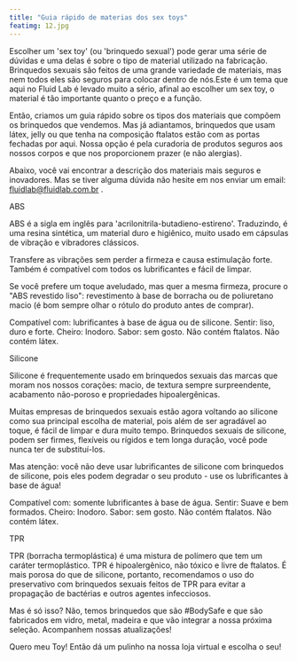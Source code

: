 ```yaml
---
title: "Guia rápido de materias dos sex toys"
featimg: 12.jpg
---
```

Escolher um 'sex toy' (ou 'brinquedo sexual') pode gerar uma série de dúvidas e uma delas é sobre o tipo de material utilizado na fabricação. Brinquedos sexuais são feitos de uma grande variedade de materiais, mas nem todos eles são seguros para colocar dentro de nós.Este é um tema que aqui no Fluid Lab é levado muito a sério, afinal ao escolher um sex toy, o material é tão importante quanto o preço e a função.

Então, criamos um guia rápido sobre os tipos dos materiais que compõem os brinquedos que vendemos.  Mas já adiantamos, brinquedos que usam látex, jelly ou que tenha na composição ftalatos estão com as portas fechadas por aqui. Nossa opção é pela curadoria de produtos seguros aos nossos corpos e que nos proporcionem prazer (e não alergias).

Abaixo, você vai encontrar a descrição dos materiais mais seguros e inovadores. Mas se tiver alguma dúvida não hesite em nos enviar um email: fluidlab@fluidlab.com.br .

ABS

ABS é a sigla em inglês para 'acrilonitrila-butadieno-estireno'. Traduzindo, é uma resina sintética, um material duro e higiênico, muito usado em cápsulas de vibração e vibradores clássicos.

Transfere as vibrações sem perder a firmeza e causa estimulação forte. Também é compatível com todos os lubrificantes e fácil de limpar.

Se você prefere um toque aveludado, mas quer a mesma firmeza, procure o "ABS revestido liso": revestimento à base de borracha ou de poliuretano macio (é bom sempre olhar o rótulo do produto antes de comprar).

Compatível com: lubrificantes à base de água ou de silicone.
Sentir: liso, duro e forte.
Cheiro: Inodoro.
Sabor: sem gosto.
Não contém ftalatos. Não contém látex.

Silicone

Silicone é frequentemente usado em brinquedos sexuais das marcas que moram nos nossos corações: macio, de textura sempre surpreendente, acabamento não-poroso e propriedades hipoalergênicas.

Muitas empresas de brinquedos sexuais estão agora voltando ao silicone como sua principal escolha de material, pois além de ser agradável ao toque, é fácil de limpar e dura muito tempo. Brinquedos sexuais de silicone, podem ser firmes, flexíveis ou rígidos e tem longa duração, você pode nunca ter de substituí-los.

Mas atenção: você não deve usar lubrificantes de silicone com brinquedos de silicone, pois eles podem degradar o seu produto - use os lubrificantes à base de água!

Compatível com: somente lubrificantes à base de água.
Sentir: Suave e bem formados.
Cheiro: Inodoro.
Sabor: sem gosto.
Não contém ftalatos. Não contém látex.

TPR

TPR (borracha termoplástica) é uma mistura de polímero que tem um caráter termoplástico. TPR é hipoalergênico, não tóxico e livre de ftalatos. É mais porosa do que de silicone, portanto, recomendamos o uso do preservativo com brinquedos sexuais feitos de TPR para evitar a propagação de bactérias e outros agentes infecciosos.

Mas é só isso? Não, temos brinquedos que são #BodySafe e que são fabricados em vidro, metal, madeira e que vão integrar a nossa próxima seleção. Acompanhem nossas atualizações!

Quero meu Toy! Então dá um pulinho na nossa loja virtual e escolha o seu!

